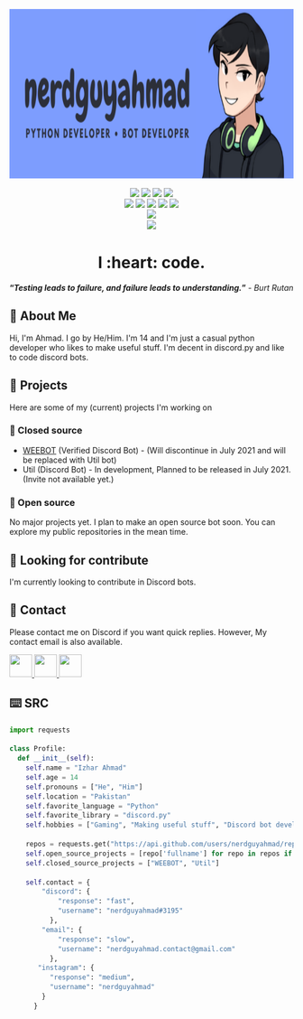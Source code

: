 <div>
  <p align="center">
    <img src="https://github.com/nerdguyahmad/nerdguyahmad/blob/main/image/banner.png" width="900" height="300">
  </p>
  <p align="center">
    <img src=https://shields.io/badge/Skill-Python_(Decent)-blue>
    <img src=https://shields.io/badge/Skill-Javascript_(Intermediate)-yellow>
    <img src=https://shields.io/badge/Skill-Web_Developer_(Intermediate)-green>
    <img src=https://shields.io/badge/Skill-C++_(Novice)-purple>
    <br>
    <img src=https://shields.io/badge/Pronouns-He/him-9cf>
    <img src=https://shields.io/badge/Age-14-9cf>
    <img src=https://shields.io/badge/Location-Pakistan-9cf>
    <img src=https://shields.io/badge/Favorite_Language-Python-9cf>
    <img src=https://shields.io/badge/Favirote_Library-Discord.py-9cf>
    <br>
    <img src=https://shields.io/badge/Achievement-Discord_Verified_Bot_Developer-blue>
    <br>
    <img src=https://shields.io/badge/Current_Status-Available-success>
  </p>
  <h1 align="center">I :heart: code.</h3>
  <p align="center"><strong><q><i>Testing leads to failure, and failure leads to understanding.</q></strong> - Burt Rutan</i></h3>
</div>

## 💁 About Me
Hi, I'm Ahmad. I go by He/Him. I'm 14 and I'm just a casual python developer who likes to make useful stuff. I'm decent in discord.py and like to code discord bots.

## 💼 Projects
Here are some of my (current) projects I'm working on

### 🔐 Closed source
- [WEEBOT](https://dsc.gg/weebot) (Verified Discord Bot) - (Will discontinue in July 2021 and will be replaced with Util bot)
- Util (Discord Bot) - In development, Planned to be released in July 2021. (Invite not available yet.)

### 📖 Open source
No major projects yet. I plan to make an open source bot soon. You can explore my public repositories in the mean time.

## 👀 Looking for contribute
I'm currently looking to contribute in Discord bots.

## 💬 Contact
Please contact me on Discord if you want quick replies. However, My contact email is also available.

<div id="contact">
  <a href="https://dsc.bio/nga">
    <img src="https://static.wikia.nocookie.net/sanicman/images/c/ca/Concours-discord-cartes-voeux-fortnite-france-6.png/revision/latest?cb=20191015023221" width="40" height="40">
  <a href="https://instagram.com/nerdguyahmad">
    <img src="https://upload.wikimedia.org/wikipedia/commons/thumb/e/e7/Instagram_logo_2016.svg/768px-Instagram_logo_2016.svg.png" width="40" height="40">
  </a>
  <a href="mailto@nerdguyahmad.contact@gmail.com">
    <img src="https://upload.wikimedia.org/wikipedia/commons/4/4e/Mail_%28iOS%29.svg" width="40" height="40">
  </a>
</div>

## ⌨️ SRC
```py
import requests

class Profile:
  def __init__(self):
    self.name = "Izhar Ahmad"
    self.age = 14
    self.pronouns = ["He", "Him"]
    self.location = "Pakistan"
    self.favorite_language = "Python"
    self.favorite_library = "discord.py"    
    self.hobbies = ["Gaming", "Making useful stuff", "Discord bot development"]
    
    repos = requests.get("https://api.github.com/users/nerdguyahmad/repos").json()
    self.open_source_projects = [repo['fullname'] for repo in repos if not repo['fork']]
    self.closed_source_projects = ["WEEBOT", "Util"]
    
    self.contact = {
        "discord": {
            "response": "fast",
            "username": "nerdguyahmad#3195"
          },
        "email": {
            "response": "slow",
            "username": "nerdguyahmad.contact@gmail.com"
          },
       "instagram": {
          "response": "medium",
          "username": "nerdguyahmad"
        }
      }
```
